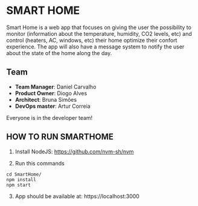 # SMART HOME

Smart Home is a web app that focuses on giving the user the possibility to monitor (information about the temperature, humidity, CO2 levels, etc) and control (heaters, AC, windows, etc) their home optimize their confort experience. The app will also have a message system to notify the user about the state of the home along the day.

## Team

- **Team Manager**: Daniel Carvalho
- **Product Owner**: Diogo Alves
- **Architect**: Bruna Simões
- **DevOps master**: Artur Correia

Everyone is in the developer team!

## HOW TO RUN SMARTHOME

1. Install NodeJS:
https://github.com/nvm-sh/nvm

2. Run this commands
```
cd SmartHome/
npm install
npm start
```

3. App should be available at:
https://localhost:3000
